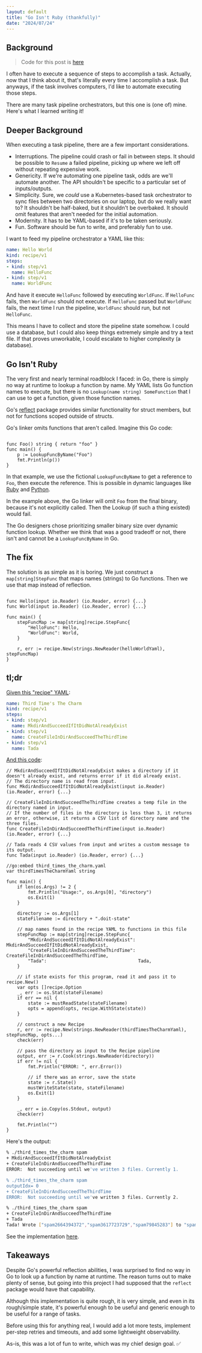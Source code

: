 ```yaml
---
layout: default
title: "Go Isn't Ruby (thankfully)"
date: "2024/07/24"
---
```


## Background

> Code for this post is [here](https://github.com/mikepartelow/doit)

I often have to execute a sequence of steps to accomplish a task. Actually, now that I think about it, that's literally every time I accomplish a task. But anyways, if the task involves computers, I'd like to automate executing those steps.

There are many task pipeline orchestrators, but this one is (one of) mine. Here's what I learned writing it!

## Deeper Background

When executing a task pipeline, there are a few important considerations.

- Interruptions. The pipeline could crash or fail in between steps. It should be possible to `Resume` a failed pipeline, picking up where we left off without repeating expensive work.
- Genericity. If we're automating one pipeline task, odds are we'll automate another. The API shouldn't be specific to a particular set of inputs/outputs.
- Simplicity. Sure, we *could* use a Kubernetes-based task orchestrator to sync files between two directories on our laptop, but do we really want to? It shouldn't be half-baked, but it shouldn't be overbaked. It should omit features that aren't needed for the initial automation.
- Modernity. It has to be YAML-based if it's to be taken seriously.
- Fun. Software should be fun to write, and preferably fun to use.

I want to feed my pipeline orchestrator a YAML like this:

```yaml
name: Hello World
kind: recipe/v1
steps:
- kind: step/v1
  name: HelloFunc
- kind: step/v1
  name: WorldFunc
```

And have it execute `HelloFunc` followed by executing `WorldFunc`. If `HelloFunc` fails, then `WorldFunc` should not execute. If `HelloFunc` passed but `WorldFunc` fails, the next time I run the pipeline, `WorldFunc` should run, but not `HelloFunc`. 

This means I have to collect and store the pipeline state somehow. I could use a database, but I could also keep things extremely simple and try a text file. If that proves unworkable, I could escalate to higher complexity (a database).

## Go Isn't Ruby

The very first and nearly terminal roadblock I faced: in Go, there is simply no way at runtime to lookup a function by name. My YAML lists Go function names to execute, but there is no `Lookup(name string) SomeFunction` that I can use to get a function, given those function names.

Go's [reflect](https://pkg.go.dev/reflect) package provides similar functionality for struct members, but not for functions scoped outside of structs.

Go's linker omits functions that aren't called. Imagine this Go code:

```golang

func Foo() string { return "foo" }
func main() {
    p := LookupFuncByName("Foo")
    fmt.Println(p())
}
```

In that example, we use the fictional `LookupFuncByName` to get a reference to `Foo`, then execute the reference. This is possible in dynamic languages like [Ruby](https://ruby-doc.org/3.2.2/Object.html#method-i-public_send) and [Python](https://www.geeksforgeeks.org/call-a-function-by-a-string-name-python/).

In the example above, the Go linker will omit `Foo` from the final binary, because it's not explicitly called. Then the Lookup (if such a thing existed) would fail.

The Go designers chose prioritizing smaller binary size over dynamic function lookup. Whether we think that was a good tradeoff or not, there isn't and cannot be a `LookupFuncByName` in Go.

## The fix

The solution is as simple as it is boring. We just construct a `map[string]StepFunc` that maps names (strings) to Go functions. Then we use that map instead of reflection.

```golang

func Hello(input io.Reader) (io.Reader, error) {...}
func World(input io.Reader) (io.Reader, error) {...}

func main() {
    stepFuncMap := map[string]recipe.StepFunc{
        "HelloFunc": Hello,
        "WorldFunc": World,
    }

    r, err := recipe.New(strings.NewReader(helloWorldYaml), stepFuncMap)
}
```

## tl;dr

[Given this "recipe" YAML](https://github.com/mikepartelow/doit/blob/main/cmd/third_times_the_charm/third_times_the_charm.yaml):

```yaml
name: Third Time's The Charm
kind: recipe/v1
steps:
- kind: step/v1
  name: MkdirAndSucceedIfItDidNotAlreadyExist
- kind: step/v1
  name: CreateFileInDirAndSucceedTheThirdTime
- kind: step/v1
  name: Tada
```

[And this code](https://github.com/mikepartelow/doit/blob/main/cmd/third_times_the_charm/main.go):

```golang
// MkdirAndSucceedIfItDidNotAlreadyExist makes a directory if it doesn't already exist, and returns error if it did already exist.
// The directory name is read from input.
func MkdirAndSucceedIfItDidNotAlreadyExist(input io.Reader) (io.Reader, error) {...}

// CreateFileInDirAndSucceedTheThirdTime creates a temp file in the directory named in input.
// If the number of files in the directory is less than 3, it returns an error, otherwise, it returns a CSV list of directory name and the three files.
func CreateFileInDirAndSucceedTheThirdTime(input io.Reader) (io.Reader, error) {...}

// Tada reads 4 CSV values from input and writes a custom message to its output.
func Tada(input io.Reader) (io.Reader, error) {...}

//go:embed third_times_the_charm.yaml
var thirdTimesTheCharmYaml string

func main() {
	if len(os.Args) != 2 {
		fmt.Println("Usage:", os.Args[0], "directory")
		os.Exit(1)
	}

	directory := os.Args[1]
	stateFilename := directory + ".doit-state"

	// map names found in the recipe YAML to functions in this file
	stepFuncMap := map[string]recipe.StepFunc{
		"MkdirAndSucceedIfItDidNotAlreadyExist": MkdirAndSucceedIfItDidNotAlreadyExist,
		"CreateFileInDirAndSucceedTheThirdTime": CreateFileInDirAndSucceedTheThirdTime,
		"Tada":                                  Tada,
	}

	// if state exists for this program, read it and pass it to recipe.New()
	var opts []recipe.Option
	_, err := os.Stat(stateFilename)
	if err == nil {
		state := mustReadState(stateFilename)
		opts = append(opts, recipe.WithState(state))
	}

	// construct a new Recipe
	r, err := recipe.New(strings.NewReader(thirdTimesTheCharmYaml), stepFuncMap, opts...)
	check(err)

	// pass the directory as input to the Recipe pipeline
	output, err := r.Cook(strings.NewReader(directory))
	if err != nil {
		fmt.Println("ERROR: ", err.Error())

		// if there was an error, save the state
		state := r.State()
		mustWriteState(state, stateFilename)
		os.Exit(1)
	}

	_, err = io.Copy(os.Stdout, output)
	check(err)

	fmt.Println("")
}
```

Here's the output:

```bash
% ./third_times_the_charm spam
+ MkdirAndSucceedIfItDidNotAlreadyExist
+ CreateFileInDirAndSucceedTheThirdTime
ERROR:  Not succeeding until we've written 3 files. Currently 1.

% ./third_times_the_charm spam
outputIdx= 0
+ CreateFileInDirAndSucceedTheThirdTime
ERROR:  Not succeeding until we've written 3 files. Currently 2.

% ./third_times_the_charm spam
+ CreateFileInDirAndSucceedTheThirdTime
+ Tada
Tada! Wrote ["spam2664394372","spam3617723729","spam79845283"] to "spam"
```

See the implementation [here](https://github.com/mikepartelow/doit/blob/main/pkg/recipe/recipe.go).

## Takeaways

Despite Go's powerful reflection abilities, I was surprised to find no way in Go to look up a function by name at runtime. The reason turns out to make plenty of sense, but going into this project I had supposed that the `reflect` package would have that capability.

Although this implementation is quite rough, it is very simple, and even in its rough/simple state, it's powerful enough to be useful and generic enough to be useful for a range of tasks.

Before using this for anything real, I would add a lot more tests, implement per-step retries and timeouts, and add some lightweight observability.

As-is, this was a lot of fun to write, which was my chief design goal. ✅
